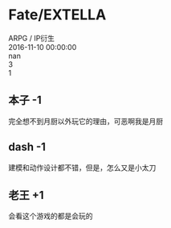 



# Fate/EXTELLA
  
ARPG / IP衍生  
2016-11-10 00:00:00  
nan  
3  
1
## 本子 -1


完全想不到月厨以外玩它的理由，可恶啊我是月厨
## dash -1


建模和动作设计都不错，但是，怎么又是小太刀
## 老王 +1


会看这个游戏的都是会玩的